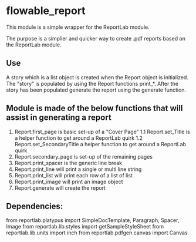 # flowable_report

This module is a simple wrapper for the ReportLab module.

The purpose is a simplier and quicker way to create .pdf reports based on the ReportLab
module. 

## Use
A story which is a list object is created when the Report object
is initialized. The "story" is populated by using the Report functions print_*. 
After the story has been populated generate the report using the generate function.

## Module is made of the below functions that will assist in generating a report
1. Report.first_page is basic set-up of a "Cover Page"
1.1 Report.set_Title is a helper function to get around a ReportLab quirk
1.2 Report.set_SecondaryTitle a helper function to get around a ReportLab quirk
2. Report.secondary_page is set-up of the remaining pages
3. Report.print_spacer is the generic line break
4. Report.print_line will print a single or multi line string
5. Report.print_list will print each row of a list of list
6. Report.print_image will print an image object
7. Report.generate will create the report

## Dependencies:
from reportlab.platypus import SimpleDocTemplate, Paragraph, Spacer, Image
from reportlab.lib.styles import getSampleStyleSheet
from reportlab.lib.units import inch
from reportlab.pdfgen.canvas import Canvas
